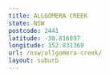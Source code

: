 ```yaml
---
title: ALLGOMERA CREEK
state: NSW
postcode: 2441
latitude: -30.816097
longitude: 152.831369
url: /nsw/allgomera-creek/
layout: suburb
---
```

